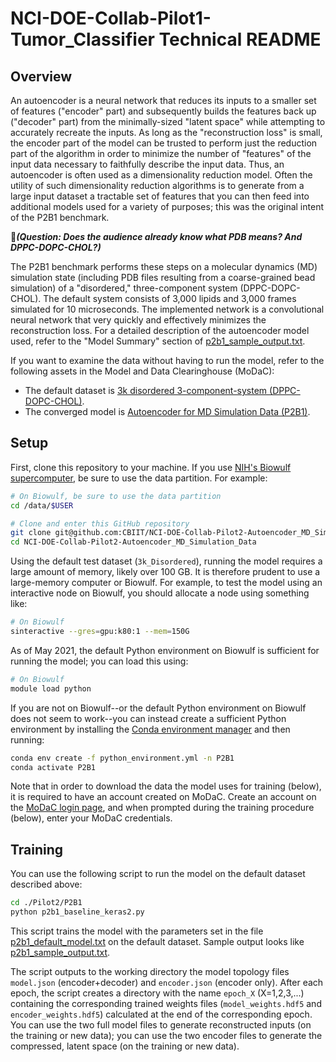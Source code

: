 # NCI-DOE-Collab-Pilot1-Tumor_Classifier Technical README

## Overview

An autoencoder is a neural network that reduces its inputs to a smaller set of features ("encoder" part) and subsequently builds the features back up ("decoder" part) from the minimally-sized "latent space" while attempting to accurately recreate the inputs. As long as the "reconstruction loss" is small, the encoder part of the model can be trusted to perform just the reduction part of the algorithm in order to minimize the number of "features" of the input data necessary to faithfully describe the input data. Thus, an autoencoder is often used as a dimensionality reduction model. Often the utility of such dimensionality reduction algorithms is to generate from a large input dataset a tractable set of features that you can then feed into additional models used for a variety of purposes; this was the original intent of the P2B1 benchmark.

&#x1F534;_**(Question: Does the audience already know what PDB means? And DPPC-DOPC-CHOL?)**_

The P2B1 benchmark performs these steps on a molecular dynamics (MD) simulation state (including PDB files resulting from a coarse-grained bead simulation) of a "disordered," three-component system (DPPC-DOPC-CHOL). The default system consists of 3,000 lipids and 3,000 frames simulated for 10 microseconds. The implemented network is a convolutional neural network that very quickly and effectively minimizes the reconstruction loss. For a detailed description of the autoencoder model used, refer to the "Model Summary" section of [p2b1_sample_output.txt](./p2b1_sample_output.txt).

If you want to examine the data without having to run the model, refer to the following assets in the Model and Data Clearinghouse (MoDaC):
* The default dataset is [3k disordered 3-component-system (DPPC-DOPC-CHOL)](https://modac.cancer.gov/searchTab?dme_data_id=NCI-DME-MS01-7654212).
* The converged model is [Autoencoder for MD Simulation Data (P2B1)](https://modac.cancer.gov/searchTab?dme_data_id=NCI-DME-MS01-7681692).

## Setup

First, clone this repository to your machine. If you use [NIH's Biowulf supercomputer](https://hpc.nih.gov), be sure to use the data partition. For example:

```bash
# On Biowulf, be sure to use the data partition
cd /data/$USER

# Clone and enter this GitHub repository
git clone git@github.com:CBIIT/NCI-DOE-Collab-Pilot2-Autoencoder_MD_Simulation_Data.git
cd NCI-DOE-Collab-Pilot2-Autoencoder_MD_Simulation_Data
```

Using the default test dataset (`3k_Disordered`), running the model requires a large amount of memory, likely over 100 GB. It is therefore prudent to use a large-memory computer or Biowulf. For example, to test the model using an interactive node on Biowulf, you should allocate a node using something like:

```bash
# On Biowulf
sinteractive --gres=gpu:k80:1 --mem=150G
```

As of May 2021, the default Python environment on Biowulf is sufficient for running the model; you can load this using:

```bash
# On Biowulf
module load python
```

If you are not on Biowulf--or the default Python environment on Biowulf does not seem to work--you can instead create a sufficient Python environment by installing the [Conda environment manager](https://docs.conda.io/en/latest) and then running:

```bash
conda env create -f python_environment.yml -n P2B1
conda activate P2B1
```

Note that in order to download the data the model uses for training (below), it is required to have an account created on MoDaC. Create an account on the [MoDaC login page](https://modac.cancer.gov/loginTab), and when prompted during the training procedure (below), enter your MoDaC credentials.

## Training

You can use the following script to run the model on the default dataset described above:

```bash
cd ./Pilot2/P2B1
python p2b1_baseline_keras2.py
```

This script trains the model with the parameters set in the file [p2b1_default_model.txt](./p2b1_default_model.txt) on the default dataset. Sample output looks like [p2b1_sample_output.txt](./p2b1_sample_output.txt).

The script outputs to the working directory the model topology files `model.json` (encoder+decoder) and `encoder.json` (encoder only). After each epoch, the script creates a directory with the name `epoch_X` (X=1,2,3,...) containing the corresponding trained weights files (`model_weights.hdf5` and `encoder_weights.hdf5`) calculated at the end of the corresponding epoch. You can use the two full model files to generate reconstructed inputs (on the training or new data); you can use the two encoder files to generate the compressed, latent space (on the training or new data).
